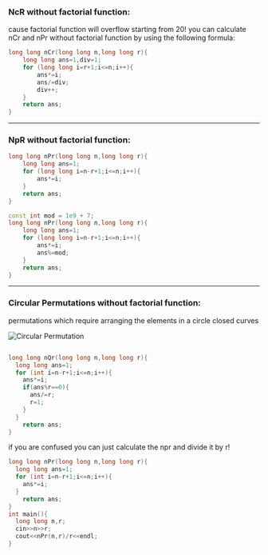 ### NcR without factorial function: 

cause factorial function will overflow starting from 20!
you can calculate nCr and nPr without factorial function by using the following formula:

```cpp
long long nCr(long long n,long long r){
    long long ans=1,div=1;
    for (long long i=r+1;i<=n;i++){
        ans*=i;
        ans/=div;
        div++;
    }
    return ans;
}
```

--- 

### NpR without factorial function: 


```cpp
long long nPr(long long n,long long r){
    long long ans=1;
    for (long long i=n-r+1;i<=n;i++){
        ans*=i;
    }
    return ans;
}
```


```cpp
const int mod = 1e9 + 7;
long long nPr(long long n,long long r){
    long long ans=1;
    for (long long i=n-r+1;i<=n;i++){
        ans*=i;
        ans%=mod;
    }
    return ans;
}
```
---

### Circular Permutations without factorial function: 

permutations which require arranging the elements in a circle closed curves 

![Circular Permutation](https://encrypted-tbn0.gstatic.com/images?q=tbn:ANd9GcS-ovw4cj8GMX2-p0K6gBaCB6ntSfsjQ_Id8yYYW8QDhItFIIa9-cfjy-GmZvFo3DYIlTI&usqp=CAU)

```cpp

long long nQr(long long n,long long r){
  long long ans=1;
  for (int i=n-r+1;i<=n;i++){
    ans*=i;
    if(ans%r==0){
      ans/=r;
      r=1;
    }
  }
    return ans;
}
```

if you are confused you can just calculate the npr and divide it by r! 

```cpp
long long nPr(long long n,long long r){
  long long ans=1;
  for (int i=n-r+1;i<=n;i++){
    ans*=i;
  }
    return ans;
}
int main(){
  long long n,r;
  cin>>n>>r;
  cout<<nPr(n,r)/r<<endl;
}
```